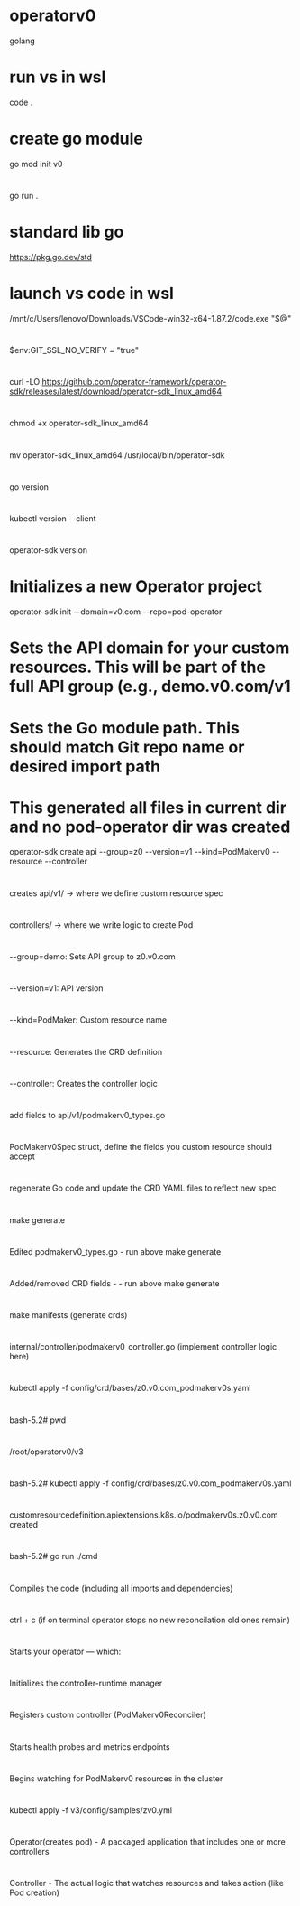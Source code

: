 # operatorv0
golang

# run vs in wsl
code .

# create go module
go mod init v0
#
go run .

# standard lib go
https://pkg.go.dev/std

# launch vs code in wsl
/mnt/c/Users/lenovo/Downloads/VSCode-win32-x64-1.87.2/code.exe "$@"

# 
$env:GIT_SSL_NO_VERIFY = "true"
#
curl -LO https://github.com/operator-framework/operator-sdk/releases/latest/download/operator-sdk_linux_amd64
#
chmod +x operator-sdk_linux_amd64
#
mv operator-sdk_linux_amd64 /usr/local/bin/operator-sdk
#
go version
#
kubectl version --client
#
operator-sdk version
# Initializes a new Operator project
operator-sdk init --domain=v0.com --repo=pod-operator
# Sets the API domain for your custom resources. This will be part of the full API group (e.g., demo.v0.com/v1
# Sets the Go module path. This should match Git repo name or desired import path
# This generated all files in current dir and no pod-operator dir was created
operator-sdk create api --group=z0 --version=v1 --kind=PodMakerv0 --resource --controller
#
creates api/v1/ → where we define custom resource spec
#
controllers/ → where we write logic to create Pod
#
--group=demo: Sets API group to z0.v0.com
#
--version=v1: API version
#
--kind=PodMaker: Custom resource name
#
--resource: Generates the CRD definition
#
--controller: Creates the controller logic
#
add fields to api/v1/podmakerv0_types.go
#
PodMakerv0Spec struct, define the fields you custom resource should accept
#
regenerate Go code and update the CRD YAML files to reflect new spec
#
make generate
#
Edited podmakerv0_types.go - run above make generate
#
Added/removed CRD fields - - run above make generate
#
make manifests (generate crds)
#
internal/controller/podmakerv0_controller.go (implement controller logic here)
#
kubectl apply -f config/crd/bases/z0.v0.com_podmakerv0s.yaml
#
bash-5.2# pwd
#
/root/operatorv0/v3
#
bash-5.2# kubectl apply -f config/crd/bases/z0.v0.com_podmakerv0s.yaml
#
customresourcedefinition.apiextensions.k8s.io/podmakerv0s.z0.v0.com created
#
bash-5.2# go run ./cmd
#
Compiles the code (including all imports and dependencies)
#
ctrl + c (if on terminal operator stops no new reconcilation old ones remain)
#
Starts your operator — which:
#
Initializes the controller-runtime manager
#
Registers custom controller (PodMakerv0Reconciler)
#
Starts health probes and metrics endpoints
#
Begins watching for PodMakerv0 resources in the cluster
#
kubectl apply -f v3/config/samples/zv0.yml
#
Operator(creates pod) - A packaged application that includes one or more controllers
#
Controller - The actual logic that watches resources and takes action (like Pod creation)
